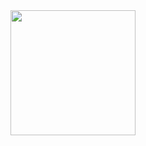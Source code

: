 
<img src="https://github.com/yerim0914/upanddown/assets/34496191/baa0702d-7deb-4d12-a95f-35f97839f6da" width="200">
